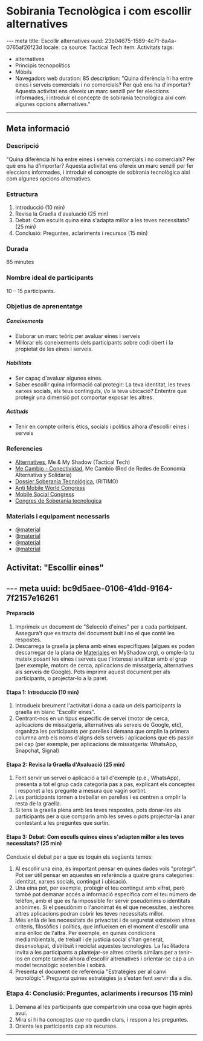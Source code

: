 # Sobirania Tecnològica i com escollir alternatives
--- meta
title:  Escollir alternatives
uuid: 23b04675-1589-4c71-8a4a-0765af26f23d
locale: ca
source: Tactical Tech
item: Activitats
tags:
  - alternatives  
  - Principis tecnopolítics
  - Mòbils
  - Navegadors web
duration:  85
description:  "Quina diferència hi ha entre eines i serveis comercials i no comercials? Per què ens ha d'importar? Aquesta activitat ens ofereix un marc senzill per fer eleccions informades, i introduir el concepte de sobirania tecnològica així com algunes opcions alternatives."
---

## Meta informació

### Descripció

"Quina diferència hi ha entre eines i serveis comercials i no comercials? Per què ens ha d'importar? Aquesta activitat ens ofereix un marc senzill per fer eleccions informades, i introduir el concepte de sobirania tecnològica així com algunes opcions alternatives.

### Estructura
1. Introducció (10 min)
2. Revisa la Graella d'avaluació (25 min)
3. Debat: Com esculls quina eina s'adapta millor a les teves necessitats? (25 min)
4. Conclusió: Preguntes, aclariments i recursos  (15 min)

### Durada

85 minutes


### Nombre ideal de participants

10 – 15 participants.


### Objetius de aprenentatge

##### Coneixements
- Elaborar un marc teòric per avaluar eines i serveis
- Millorar els coneixements dels participants sobre codi obert i la propietat de les eines i serveis.

##### Habilitats
- Ser capaç d'avaluar algunes eines.
- Saber escollir quina informació cal protegir: La teva identitat, les teves xarxes socials, els teus continguts, i/o la teva ubicació? Ententre que protegir una dimensió pot comportar exposar les altres.

##### Actituds
- Tenir en compte criteris ètics, socials i polítics alhora d'escollir eines i serveis

### Referencies
- [Alternatives](https://myshadow.org/increase-your-privacy#alternatives), Me & My Shadow (Tactical Tech)
- [Me Cambio - Conectividad](http://www.mecambio.net/blog/category/cambio-basico/conectividad/), Me Cambio (Red de Redes de Economía Alternativa y Solidaria)
- [Dossier Soberanía Tecnológica](http://www.plateforme-echange.org/IMG/pdf/dossier-st-cast-2014-06-30.pdf), (RITIMO)
- [Anti Mobile World Congress](http://antimwc.alscarrers.org/)
- [Mobile Social Congress](http://goodelectronics.org/agenda/mobile-social-congress)
- [Congres de Soberania tecnologica](http://sobtec.cat/)

### Materials i equipament necessaris
- @[material](b6be8eed-7382-4594-bbe1-eaf471f8f082)
- @[material](6399e12d-c34c-436b-9ac9-4c79506bf8a9)
- @[material](6ad9de95-0fe5-4bff-b1c5-7796ef49ef21)
- @[material](10cae4b7-5625-41d1-abbb-16c1ebd1ce90)


## Activitat: "Escollir eines"
--- meta
uuid: bc9d5aee-0106-41dd-9164-7f2157e16261
---

#### Preparació

1. Imprimeix un document de "Selecció d'eines" per a cada participant. Assegura't que es tracta del document buit i no el que conté les respostes.
2. Descarrega la graella ja plena amb eines específiques (algues es poden descarregar de la plana de  [Materiales](https://myshadow.org/materials) en MyShadow.org), o omple-la tu mateix posant les eines i serveis que t'interessi analitzar amb el grup (per exemple, motors de cerca, aplicacions de missatgeria, alternatives als serveis de Google). Pots imprimir aquest document per als participants, o projectar-lo a la paret.


#### Etapa 1: Introducció (10 min)

1. Introdueix breument l'activitat i dona a cada un dels participants la graella en blanc "Escollir eines".
2. Centrant-nos en un tipus específic de servei (motor de cerca, aplicacions de missatgeria, alternatives als serveis de Google, etc), organitza les participants per parelles i demana que omplin la primera columna amb els noms d'algns dels serveis i aplicacions que els passin pel cap (per exemple, per aplicacions de missatgeria: WhatsApp, Snapchat, Signal)


#### Etapa 2: Revisa la Graella d'Avaluació (25 min)

1. Fent servir un servei o aplicació a tall d'exemple (p.e., WhatsApp), presenta a tot el grup cada categoria pas a pas, explicant els conceptes i responet a les pregunte a mesura que vagin sortint.
2. Les participants tornen a treballar en parelles i es centren a omplir la resta de la graella.
3. Si tens la graella plena amb les teves respostes, pots donar-les als participants per a que comparin amb les seves o pots projectar-la i anar contestant a les preguntes que surtin.


#### Etapa 3: Debat: Com esculls quines eines s'adapten millor a les teves necessitats? (25 min)

Condueix el debat per a que es toquin els següents temes:
1. Al escollir una eina, és important pensar en quines dades vols "protegir". Pot ser útil pensar en aquestes en referència a quatre grans categories: identitat, xarxes socials, contingut i ubicació.
2. Una eina pot, per exemple, protegir el teu contingut amb xifrat, però també pot demanar accés a informació específica com el teu número de telèfon, amb el que es fa impossible fer servir pseudònims o identitats anònimes. Si el pseudònim o l'anonimat és el que necessites, aleshores altres aplicacions podran cobrir les teves necessitats millor.
3. Més enllà de les necessitats de privacitat i de seguretat existeixen altres criteris, filosòfics i polítics, que influeixen en el moment d'escollir una eina enlloc de l'altra. Per exemple, en quines condicions mediambientals, de treball i de justícia social s'han generat, desenvolupat, distribuït i reciclat aquestes tecnologies. La facilitadora invita a les participants a plantejar-se altres criteris similars per a tenir-los en compte també alhora d'escollir altrenatives i orientar-se cap a un model tecnològic sostenible i sobirà.
4. Presenta el document de referència "Estratègies per al canvi tecnològic". Pregunta quines estratègies ja s'estan fent servir dia a dia.


###  Etapa 4: Conclusió: Preguntes, aclariments i recursos  (15 min)

1. Demana al les participants que comparteixin una cosa que hagin après avui.
2. Mira si hi ha conceptes que no quedin clars, i respon a les preguntes.
3. Orienta les participants cap als recursos.

-------------------------------
<!---
BCN_ currículo/Concienciación/TEMPLATE
-->
